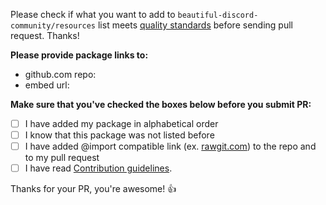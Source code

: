 Please check if what you want to add to `beautiful-discord-community/resources` list meets [quality standards](https://github.com/beautiful-discord-community/resources/blob/master/CONTRIBUTING.md#quality-standard) before sending pull request. Thanks!

**Please provide package links to:**
- github.com repo: 
- embed url: 

**Make sure that you've checked the boxes below before you submit PR:**
- [ ] I have added my package in alphabetical order
- [ ] I know that this package was not listed before
- [ ] I have added @import compatible link (ex. [rawgit.com](https://rawgit.com)) to the repo and to my pull request
- [ ] I have read [Contribution guidelines](https://github.com/beautiful-discord-community/resources/blob/master/CONTRIBUTING.md#contribution-guidelines).

Thanks for your PR, you're awesome! :+1:
